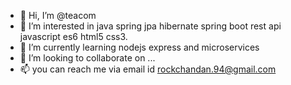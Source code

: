 - 👋 Hi, I’m @teacom
- 👀 I’m interested in java spring jpa hibernate spring boot rest api javascript es6 html5 css3.
- 🌱 I’m currently learning nodejs express and microservices
- 💞️ I’m looking to collaborate on ...
- 📫 you can reach me via email id rockchandan.94@gmail.com

<!---
teacom/teacom is a ✨ special ✨ repository because its `README.md` (this file) appears on your GitHub profile.
You can click the Preview link to take a look at your changes.
--->
